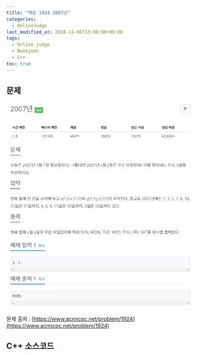```yaml
---
title: "백준 1924 2007년"
categories: 
  - OnlineJudge
last_modified_at: 2018-11-06T13:00:00+09:00
tags: 
  - Online judge
  - Baekjoon
  - C++
toc: true
---
```


## 문제

![1924](https://github.com/lesslate/lesslate.github.io/blob/master/assets/img/OnlineJudge/1924.png?raw=true)

문제 출처 : [https://www.acmicpc.net/problem/1924](https://www.acmicpc.net/problem/1924)



## C++ 소스코드

<script src="https://gist.github.com/lesslate/e55fe3d3619aa427ff2ce98a42575735.js"></script>